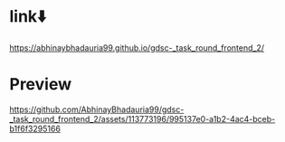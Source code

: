 # link⬇️
https://abhinaybhadauria99.github.io/gdsc-_task_round_frontend_2/
# Preview
https://github.com/AbhinayBhadauria99/gdsc-_task_round_frontend_2/assets/113773196/995137e0-a1b2-4ac4-bceb-b1f6f3295166

